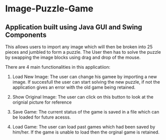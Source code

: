 # Image-Puzzle-Game

## Application built using Java GUI and Swing Components 

This allows users to import any image which will then be broken into 25 pieces and jumbled to form a puzzle. The User then has to solve the puzzle by swapping the image blocks using drag and drop of the mouse. 

There are 4 main functionalities in this applicatiion: 

1) Load New Image: The user can change his gamee by importing a new image. If succesfull the user can start solving the new puzzle, if not the application gives an error with the old game being retained. 

2) Show Original Image: The user can click on this button to look at the orignial picture for reference 

3) Save Game: The current status of the game is saved in a file which can be loaded for future acesss. 

4) Load Game: The user can load past games which had been saved by him/her. If the game is unable to load then the orginal game is retained. 


